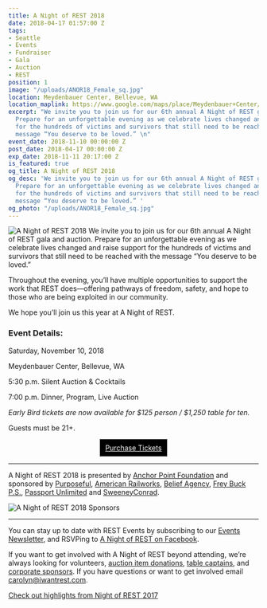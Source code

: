 ```yaml
---
title: A Night of REST 2018
date: 2018-04-17 01:57:00 Z
tags:
- Seattle
- Events
- Fundraiser
- Gala
- Auction
- REST
position: 1
image: "/uploads/ANOR18_Female_sq.jpg"
location: Meydenbauer Center, Bellevue, WA
location_maplink: https://www.google.com/maps/place/Meydenbauer+Center/@47.615916,-122.191856,15z/data=!4m2!3m1!1s0x0:0x36097b4fff1c20b9?sa=X&ved=0ahUKEwj3l5m93pTXAhXCKWMKHcV9ATYQ_BIIejAN
excerpt: "We invite you to join us for our 6th annual A Night of REST gala and auction.
  Prepare for an unforgettable evening as we celebrate lives changed and raise support
  for the hundreds of victims and survivors that still need to be reached with the
  message “You deserve to be loved.” \n"
event_date: 2018-11-10 00:00:00 Z
post_date: 2018-04-17 00:00:00 Z
exp_date: 2018-11-11 20:17:00 Z
is_featured: true
og_title: A Night of REST 2018
og_desc: 'We invite you to join us for our 6th annual A Night of REST gala and auction.
  Prepare for an unforgettable evening as we celebrate lives changed and raise support
  for the hundreds of victims and survivors that still need to be reached with the
  message “You deserve to be loved.” '
og_photo: "/uploads/ANOR18_Female_sq.jpg"
---
```


![A Night of REST 2018](/uploads/ANOR18_Basic-web-sponsor_800.jpg)
We invite you to join us for our 6th annual A Night of REST gala and auction. Prepare for an unforgettable evening as we celebrate lives changed and raise support for the hundreds of victims and survivors that still need to be reached with the message “You deserve to be loved.”

Throughout the evening, you’ll have multiple opportunities to support the work that REST does—offering pathways of freedom, safety, and hope to those who are being exploited in our community.

We hope you’ll join us this year at A Night of REST.

### Event Details:
Saturday, November 10, 2018

Meydenbauer Center, Bellevue, WA

5:30 p.m. Silent Auction & Cocktails

7:00 p.m. Dinner, Program, Live Auction


_Early Bird tickets are now available for $125 person / $1,250 table for ten._

Guests must be 21+.

<div align="center"><a href="http://bit.ly/ANORtix" class="button" style="background-color: rgb(0, 0, 0); border: 1px solid rgb(91, 91, 91); color: rgb(255, 255, 255); display: inline-block; padding: 8px 10px; text-shadow: none; border-radius: 0px;">Purchase Tickets</a></div>

***

A Night of REST 2018 is presented by [Anchor Point Foundation](https://www.anchorpointfoundation.org/) and sponsored by [Purposeful](https://www.purposeful.com/), [American Railworks](https://www.railworks.net/), [Belief Agency](https://beliefagency.com/), [Frey Buck P.S.](http://www.freybuck.com/), [Passport Unlimited](https://www.passportunlimited.com/) and [SweeneyConrad](https://www.sweeneyconrad.com/). 

![A Night of REST 2018 Sponsors](/uploads/REST_ANOR_Sponsors-Graphic_v2.jpg)

***

You can stay up to date with REST Events by subscribing to our [Events Newsletter](https://visitor.r20.constantcontact.com/d.jsp?llr=et4yig8ab&p=oi&m=1128713191012&sit=8rzcsxylb&f=21fd9123-2729-4235-a30b-557dd4356d02), and RSVPing to [A Night of REST on Facebook](http://bit.ly/2rIikkY).

If you want to get involved with A Night of REST beyond attending, we’re always looking for volunteers, [auction item donations](https://form.jotform.com/81064688497169), [table captains](/uploads/ANOR18_Table-Captains.pdf), and [corporate sponsors](/uploads/ANOR%2018_Sponsor%20Benefits.pdf). If you have questions or want to get involved email [carolyn@iwantrest.com](mailto:carolyn@iwantrest.com).


[Check out highlights from Night of REST 2017](https://iwantrest.com/blog/i-am-loved-a-night-of-rest-2017/)